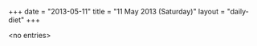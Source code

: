 +++
date = "2013-05-11"
title = "11 May 2013 (Saturday)"
layout = "daily-diet"
+++

<p>&lt;no entries&gt;</p>